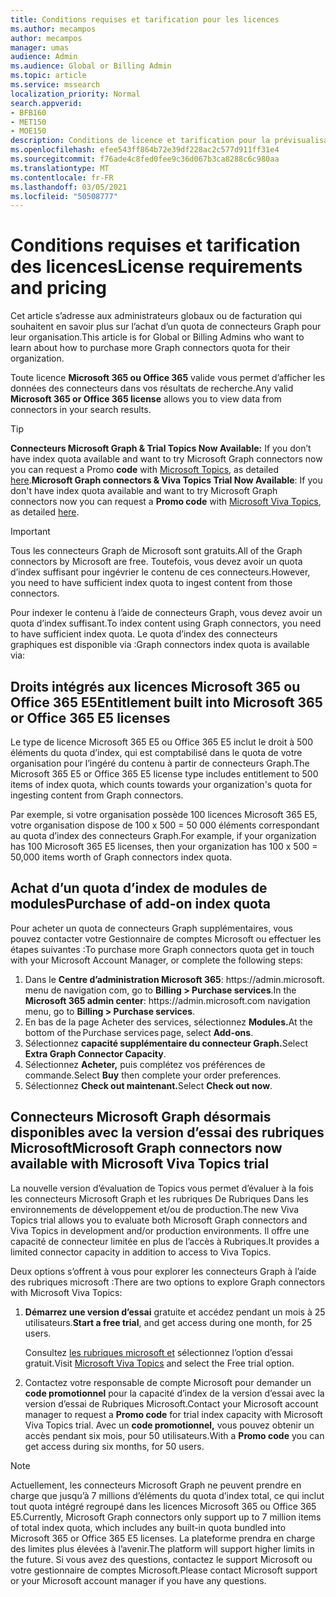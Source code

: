 ```yaml
---
title: Conditions requises et tarification pour les licences
ms.author: mecampos
author: mecampos
manager: umas
audience: Admin
ms.audience: Global or Billing Admin
ms.topic: article
ms.service: mssearch
localization_priority: Normal
search.appverid:
- BFB160
- MET150
- MOE150
description: Conditions de licence et tarification pour la prévisualisation publique des connecteurs Microsoft Graph pour Microsoft Search (recherche Microsoft)
ms.openlocfilehash: efee543ff864b72e39df228ac2c577d911ff31e4
ms.sourcegitcommit: f76ade4c8fed0fee9c36d067b3ca8288c6c980aa
ms.translationtype: MT
ms.contentlocale: fr-FR
ms.lasthandoff: 03/05/2021
ms.locfileid: "50508777"
---
```

<!---Previous ms.author: rusamai --->

# <a name="license-requirements-and-pricing"></a><span data-ttu-id="285b6-103">Conditions requises et tarification des licences</span><span class="sxs-lookup"><span data-stu-id="285b6-103">License requirements and pricing</span></span>

<span data-ttu-id="285b6-104">Cet article s’adresse aux administrateurs globaux ou de facturation qui souhaitent en savoir plus sur l’achat d’un quota de connecteurs Graph pour leur organisation.</span><span class="sxs-lookup"><span data-stu-id="285b6-104">This article is for Global or Billing Admins who want to learn about how to purchase more Graph connectors quota for their organization.</span></span>

<span data-ttu-id="285b6-105">Toute licence **Microsoft 365 ou Office 365** valide vous permet d’afficher les données des connecteurs dans vos résultats de recherche.</span><span class="sxs-lookup"><span data-stu-id="285b6-105">Any valid **Microsoft 365 or Office 365 license** allows you to view data from connectors in your search results.</span></span>

> [!TIP]
> <span data-ttu-id="285b6-106">**Connecteurs Microsoft Graph & Trial Topics Now Available:** If you don’t have index quota available and want to try Microsoft Graph connectors now you can request a Promo **code** with [Microsoft Topics](https://www.microsoft.com/microsoft-viva/topics?activetab=pivot:overviewtab), as detailed [here](#microsoft-graph-connectors-now-available-with-microsoft-viva-topics-trial).</span><span class="sxs-lookup"><span data-stu-id="285b6-106">**Microsoft Graph connectors & Viva Topics Trial Now Available**: If you don't have index quota available and want to try Microsoft Graph connectors now you can request a **Promo code** with [Microsoft Viva Topics](https://www.microsoft.com/microsoft-viva/topics?activetab=pivot:overviewtab), as detailed [here](#microsoft-graph-connectors-now-available-with-microsoft-viva-topics-trial).</span></span>

>[!IMPORTANT]
><span data-ttu-id="285b6-107">Tous les connecteurs Graph de Microsoft sont gratuits.</span><span class="sxs-lookup"><span data-stu-id="285b6-107">All of the Graph connectors by Microsoft are free.</span></span> <span data-ttu-id="285b6-108">Toutefois, vous devez avoir un quota d’index suffisant pour ingévrier le contenu de ces connecteurs.</span><span class="sxs-lookup"><span data-stu-id="285b6-108">However, you need to have sufficient index quota to ingest content from those connectors.</span></span>

<span data-ttu-id="285b6-109">Pour indexer le contenu à l’aide de connecteurs Graph, vous devez avoir un quota d’index suffisant.</span><span class="sxs-lookup"><span data-stu-id="285b6-109">To index content using Graph connectors, you need to have sufficient index quota.</span></span> <span data-ttu-id="285b6-110">Le quota d’index des connecteurs graphiques est disponible via :</span><span class="sxs-lookup"><span data-stu-id="285b6-110">Graph connectors index quota is available via:</span></span>

## <a name="entitlement-built-into-microsoft-365-or-office-365-e5-licenses"></a><span data-ttu-id="285b6-111">Droits intégrés aux licences Microsoft 365 ou Office 365 E5</span><span class="sxs-lookup"><span data-stu-id="285b6-111">Entitlement built into Microsoft 365 or Office 365 E5 licenses</span></span>

<span data-ttu-id="285b6-112">Le type de licence Microsoft 365 E5 ou Office 365 E5 inclut le droit à 500 éléments du quota d’index, qui est comptabilisé dans le quota de votre organisation pour l’ingéré du contenu à partir de connecteurs Graph.</span><span class="sxs-lookup"><span data-stu-id="285b6-112">The Microsoft 365 E5 or Office 365 E5 license type includes entitlement to 500 items of index quota, which counts towards your organization's quota for ingesting content from Graph connectors.</span></span>

<span data-ttu-id="285b6-113">Par exemple, si votre organisation possède 100 licences Microsoft 365 E5, votre organisation dispose de 100 x 500 = 50 000 éléments correspondant au quota d’index des connecteurs Graph.</span><span class="sxs-lookup"><span data-stu-id="285b6-113">For example, if your organization has 100 Microsoft 365 E5 licenses, then your organization has 100 x 500 = 50,000 items worth of Graph connectors index quota.</span></span>

## <a name="purchase-of-add-on-index-quota"></a><span data-ttu-id="285b6-114">Achat d’un quota d’index de modules de modules</span><span class="sxs-lookup"><span data-stu-id="285b6-114">Purchase of add-on index quota</span></span>
<span data-ttu-id="285b6-115">Pour acheter un quota de connecteurs Graph supplémentaires, vous pouvez contacter votre Gestionnaire de comptes Microsoft ou effectuer les étapes suivantes :</span><span class="sxs-lookup"><span data-stu-id="285b6-115">To purchase more Graph connectors quota get in touch with your Microsoft Account Manager, or complete the following steps:</span></span>

1. <span data-ttu-id="285b6-116">Dans le **Centre d’administration Microsoft 365**: https://<span>admin.microsoft.</span> menu de navigation com, go to **Billing > Purchase services**.</span><span class="sxs-lookup"><span data-stu-id="285b6-116">In the **Microsoft 365 admin center**: https://<span>admin.microsoft.</span>com navigation menu, go to **Billing > Purchase services**.</span></span>
2. <span data-ttu-id="285b6-117">En bas de la page Acheter des services, sélectionnez **Modules.**</span><span class="sxs-lookup"><span data-stu-id="285b6-117">At the bottom of the Purchase services page, select **Add-ons**.</span></span>
3. <span data-ttu-id="285b6-118">Sélectionnez **capacité supplémentaire du connecteur Graph.**</span><span class="sxs-lookup"><span data-stu-id="285b6-118">Select **Extra Graph Connector Capacity**.</span></span>
4. <span data-ttu-id="285b6-119">Sélectionnez **Acheter,** puis complétez vos préférences de commande.</span><span class="sxs-lookup"><span data-stu-id="285b6-119">Select **Buy** then complete your order preferences.</span></span>
5. <span data-ttu-id="285b6-120">Sélectionnez **Check out maintenant.**</span><span class="sxs-lookup"><span data-stu-id="285b6-120">Select **Check out now**.</span></span>

## <a name="microsoft-graph-connectors-now-available-with-microsoft-viva-topics-trial"></a><span data-ttu-id="285b6-121">Connecteurs Microsoft Graph désormais disponibles avec la version d’essai des rubriques Microsoft</span><span class="sxs-lookup"><span data-stu-id="285b6-121">Microsoft Graph connectors now available with Microsoft Viva Topics trial</span></span>
 <span data-ttu-id="285b6-122">La nouvelle version d’évaluation de Topics vous permet d’évaluer à la fois les connecteurs Microsoft Graph et les rubriques De Rubriques Dans les environnements de développement et/ou de production.</span><span class="sxs-lookup"><span data-stu-id="285b6-122">The new Viva Topics trial allows you to evaluate both Microsoft Graph connectors and Viva Topics in development and/or production environments.</span></span> <span data-ttu-id="285b6-123">Il offre une capacité de connecteur limitée en plus de l’accès à Rubriques.</span><span class="sxs-lookup"><span data-stu-id="285b6-123">It provides a limited connector capacity in addition to access to Viva Topics.</span></span>

<span data-ttu-id="285b6-124">Deux options s’offrent à vous pour explorer les connecteurs Graph à l’aide des rubriques microsoft :</span><span class="sxs-lookup"><span data-stu-id="285b6-124">There are two options to explore Graph connectors with Microsoft Viva Topics:</span></span>

1. <span data-ttu-id="285b6-125">**Démarrez une version d’essai** gratuite et accédez pendant un mois à 25 utilisateurs.</span><span class="sxs-lookup"><span data-stu-id="285b6-125">**Start a free trial**, and get access during one month, for 25 users.</span></span>

     <span data-ttu-id="285b6-126">Consultez [les rubriques microsoft et](https://www.microsoft.com/microsoft-viva/topics?activetab=pivot:overviewtab) sélectionnez l’option d’essai gratuit.</span><span class="sxs-lookup"><span data-stu-id="285b6-126">Visit [Microsoft Viva Topics](https://www.microsoft.com/microsoft-viva/topics?activetab=pivot:overviewtab) and select the Free trial option.</span></span>

2. <span data-ttu-id="285b6-127">Contactez votre responsable de compte Microsoft pour demander un **code promotionnel** pour la capacité d’index de la version d’essai avec la version d’essai de Rubriques Microsoft.</span><span class="sxs-lookup"><span data-stu-id="285b6-127">Contact your Microsoft account manager to request a **Promo code** for trial index capacity with Microsoft Viva Topics trial.</span></span> <span data-ttu-id="285b6-128">Avec un **code promotionnel,** vous pouvez obtenir un accès pendant six mois, pour 50 utilisateurs.</span><span class="sxs-lookup"><span data-stu-id="285b6-128">With a **Promo code** you can get access during six months, for 50 users.</span></span>

> [!NOTE]
> <span data-ttu-id="285b6-129">Actuellement, les connecteurs Microsoft Graph ne peuvent prendre en charge que jusqu’à 7 millions d’éléments du quota d’index total, ce qui inclut tout quota intégré regroupé dans les licences Microsoft 365 ou Office 365 E5.</span><span class="sxs-lookup"><span data-stu-id="285b6-129">Currently, Microsoft Graph connectors only support up to 7 million items of total index quota, which includes any built-in quota bundled into Microsoft 365 or Office 365 E5 licenses.</span></span> <span data-ttu-id="285b6-130">La plateforme prendra en charge des limites plus élevées à l’avenir.</span><span class="sxs-lookup"><span data-stu-id="285b6-130">The platform will support higher limits in the future.</span></span> <span data-ttu-id="285b6-131">Si vous avez des questions, contactez le support Microsoft ou votre gestionnaire de comptes Microsoft.</span><span class="sxs-lookup"><span data-stu-id="285b6-131">Please contact Microsoft support or your Microsoft account manager if you have any questions.</span></span>
